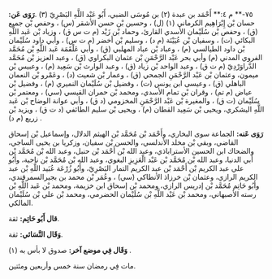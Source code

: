 ٧٥-** م ٤:** أَحْمَد بن عبدة (٢) بن مُوسَى الضبي، أَبُو عَبْد اللَّهِ البَصْرِيّ (٣) .**رَوَى عَن:** حسان بْن إِبْرَاهِيم الكرماني (١) (ل) ، وحسين بْن حسن الأشقر (س) ، وحفص بْن جميع (ق) ، وحفص بْن سُلَيْمان الأسدي القارئ، وحماد بْن زَيْد (م ت س ق) ، وزياد بْن عَبد اللَّهِ البكائي (ت) ، وسفيان بْن عُيَيْنَة (م د) ، وسليم بْن أخضر (م ت س) ، وأبي داود سُلَيْمان بْن داود الطيالسي (م) ، وعباد بْن عباد المهلبي (ق) ، وأبي عَلْقَمَة عَبد اللَّهِ بْن مُحَمَّد الفروي المدني (م) وأبي بحر عَبْد الرَّحْمَنِ بْن عثمان البكراوي (ق) ، وعبد العزيز بْن مُحَمَّد الدَّراوَرْدِيّ (م ت ق) ، وعبد الواحد بْن زياد (ق) ، وعبد الوارث بْن سَعِيد (م) ، وعبيس بْن ميمون، وعثمان بْن عَبْد الرَّحْمَنِ الجمحي (ق) ، وعمار بْن شعيث (د) ، وعَمْرو بْن النعمان الباهلي (ق) ، وعيسى ابن يونس (ت) ، وفضيل بْن سُلَيْمان النميري (م) ، وفضيل بْن عياض (م تم) ، وقران بْن تمام الأسدي، ومحمد بْن حمران القيسي (سي) ، ومعتمر بْن سُلَيْمان (ت ق) ، والمغيرة بْن عَبْد الرَّحْمَنِ المخزومي (د ق) ، وأبي عوانة الوضاح بْن عَبد اللَّهِ اليشكري، ويحيى بْن سَعِيد القطان (م) ، ويحيى بْن سليم الطائفي (د ت ق) ، ويزيد بْن زريع (م د) .

**رَوَى عَنه:** الجماعة سوى البخاري، وأَحْمَد بْن مُحَمَّد بْن الهيثم الدلال، وإسماعيل بْن إسحاق القاضي، وبقي بْن مخلد الأندلسي، والحسن بْن سفيان، وزكريا بن يحيى الساجي، والضحاك ابن الحسين الأستراباذي، وعبد الله بْن أَحْمَد بْن حنبل، وعبد الله بْن مُحَمَّد بْن أَبي الدنيا، وعبد الله بْن مُحَمَّد بْن عَبْد الْعَزِيزِ البغوي، وعبد الله بْن مُحَمَّد بْن ناجية، وأَبُو علي عبد الكريم بْن أَحْمَد بْن عبد الكريم التمار البَصْرِيّ، وأَبُو زُرْعَة عُبَيد اللَّهِ بْن عبد الكريم الرازي، وعثمان بْن خرزاذ الأنطاكي (سي) ، وعُمَر بْن محمد بن بجيرالسمرقندي، وأَبُو حَاتِم مُحَمَّد بْن إدريس الرازي، ومحمد بْن إسحاق ابن خزيمة، ومحمد بْن عَبد اللَّهِ بْن رسته الأصبهاني، ومحمد بْن عَبْد اللَّهِ بْن سُلَيْمان الحضرمي، ومحمد بْن علي بْن سُلَيْمان المالكي.

**قال أَبُو حَاتِم:** ثقة.

**وَقَال النَّسَائي:** ثقة.

**وَقَال فِي موضع آخر:** صدوق لا بأس به (١) .

مات فِي رمضان سنة خمس وأربعين ومئتين.